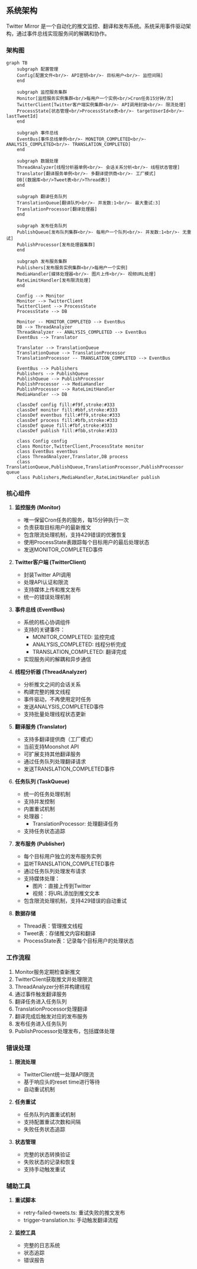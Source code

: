 ## 系统架构

Twitter Mirror 是一个自动化的推文监控、翻译和发布系统。系统采用事件驱动架构，通过事件总线实现服务间的解耦和协作。

### 架构图

```mermaid
graph TB
    subgraph 配置管理
    Config[配置文件<br/>- API密钥<br/>- 目标用户<br/>- 监控间隔]
    end

    subgraph 监控服务集群
    Monitor[监控服务实例集群<br/>每用户一个实例<br/>Cron任务15分钟/次]
    TwitterClient[Twitter客户端实例集群<br/>- API调用封装<br/>- 限流处理]
    ProcessState[状态管理<br/>ProcessState表<br/>- targetUserId<br/>- lastTweetId]
    end

    subgraph 事件总线
    EventBus[事件总线单例<br/>- MONITOR_COMPLETED<br/>- ANALYSIS_COMPLETED<br/>- TRANSLATION_COMPLETED]
    end

    subgraph 数据处理
    ThreadAnalyzer[线程分析器单例<br/>- 会话关系分析<br/>- 线程状态管理]
    Translator[翻译服务单例<br/>- 多翻译提供商<br/>- 工厂模式]
    DB[(数据库<br/>Tweet表<br/>Thread表)]
    end

    subgraph 翻译任务队列
    TranslationQueue[翻译队列<br/>- 并发数:1<br/>- 最大重试:3]
    TranslationProcessor[翻译处理器]
    end

    subgraph 发布任务队列
    PublishQueue[发布队列集群<br/>- 每用户一个队列<br/>- 并发数:1<br/>- 无重试]
    PublishProcessor[发布处理器集群]
    end

    subgraph 发布服务集群
    Publishers[发布服务实例集群<br/>每用户一个实例]
    MediaHandler[媒体处理器<br/>- 图片上传<br/>- 视频URL处理]
    RateLimitHandler[发布限流处理]
    end

    Config --> Monitor
    Monitor --> TwitterClient
    TwitterClient --> ProcessState
    ProcessState --> DB
    
    Monitor -- MONITOR_COMPLETED --> EventBus
    DB --> ThreadAnalyzer
    ThreadAnalyzer -- ANALYSIS_COMPLETED --> EventBus
    EventBus --> Translator
    
    Translator --> TranslationQueue
    TranslationQueue --> TranslationProcessor
    TranslationProcessor -- TRANSLATION_COMPLETED --> EventBus
    
    EventBus --> Publishers
    Publishers --> PublishQueue
    PublishQueue --> PublishProcessor
    PublishProcessor --> MediaHandler
    PublishProcessor --> RateLimitHandler
    MediaHandler --> DB

    classDef config fill:#f9f,stroke:#333
    classDef monitor fill:#bbf,stroke:#333
    classDef eventbus fill:#ff9,stroke:#333
    classDef process fill:#bfb,stroke:#333
    classDef queue fill:#fbf,stroke:#333
    classDef publish fill:#fbb,stroke:#333
    
    class Config config
    class Monitor,TwitterClient,ProcessState monitor
    class EventBus eventbus
    class ThreadAnalyzer,Translator,DB process
    class TranslationQueue,PublishQueue,TranslationProcessor,PublishProcessor queue
    class Publishers,MediaHandler,RateLimitHandler publish
```

### 核心组件

1. **监控服务 (Monitor)**
   - 唯一保留Cron任务的服务，每15分钟执行一次
   - 负责获取目标用户的最新推文
   - 包含限流处理机制，支持429错误的优雅恢复
   - 使用ProcessState表跟踪每个目标用户的最后处理状态
   - 发送MONITOR_COMPLETED事件

2. **Twitter客户端 (TwitterClient)**
   - 封装Twitter API调用
   - 处理API认证和限流
   - 支持媒体上传和推文发布
   - 统一的错误处理机制

3. **事件总线 (EventBus)**
   - 系统的核心协调组件
   - 支持的关键事件：
     - MONITOR_COMPLETED: 监控完成
     - ANALYSIS_COMPLETED: 线程分析完成
     - TRANSLATION_COMPLETED: 翻译完成
   - 实现服务间的解耦和异步通信

4. **线程分析器 (ThreadAnalyzer)**
   - 分析推文之间的会话关系
   - 构建完整的推文线程
   - 事件驱动，不再使用定时任务
   - 发送ANALYSIS_COMPLETED事件
   - 支持批量处理线程状态更新

5. **翻译服务 (Translator)**
   - 支持多翻译提供商（工厂模式）
   - 当前支持Moonshot API
   - 可扩展支持其他翻译服务
   - 通过任务队列处理翻译请求
   - 发送TRANSLATION_COMPLETED事件

6. **任务队列 (TaskQueue)**
   - 统一的任务处理机制
   - 支持并发控制
   - 内置重试机制
   - 处理器：
     - TranslationProcessor: 处理翻译任务
   - 支持任务状态追踪

7. **发布服务 (Publisher)**
   - 每个目标用户独立的发布服务实例
   - 监听TRANSLATION_COMPLETED事件
   - 通过任务队列处理发布请求
   - 支持媒体处理：
     - 图片：直接上传到Twitter
     - 视频：将URL添加到推文文本
   - 包含限流处理机制，支持429错误的自动重试

8. **数据存储**
   - Thread表：管理推文线程
   - Tweet表：存储推文内容和翻译
   - ProcessState表：记录每个目标用户的处理状态

### 工作流程

1. Monitor服务定期检查新推文
2. TwitterClient获取推文并处理限流
3. ThreadAnalyzer分析并构建线程
4. 通过事件触发翻译服务
5. 翻译任务进入任务队列
6. TranslationProcessor处理翻译
7. 翻译完成后触发对应的发布服务
8. 发布任务进入任务队列
9. PublishProcessor处理发布，包括媒体处理

### 错误处理

1. **限流处理**
   - TwitterClient统一处理API限流
   - 基于响应头的reset time进行等待
   - 自动重试机制

2. **任务重试**
   - 任务队列内置重试机制
   - 支持配置重试次数和间隔
   - 失败任务状态追踪

3. **状态管理**
   - 完整的状态转换验证
   - 失败状态的记录和恢复
   - 支持手动触发重试

### 辅助工具

1. **重试脚本**
   - retry-failed-tweets.ts: 重试失败的推文发布
   - trigger-translation.ts: 手动触发翻译流程

2. **监控工具**
   - 完整的日志系统
   - 状态追踪
   - 错误报告 